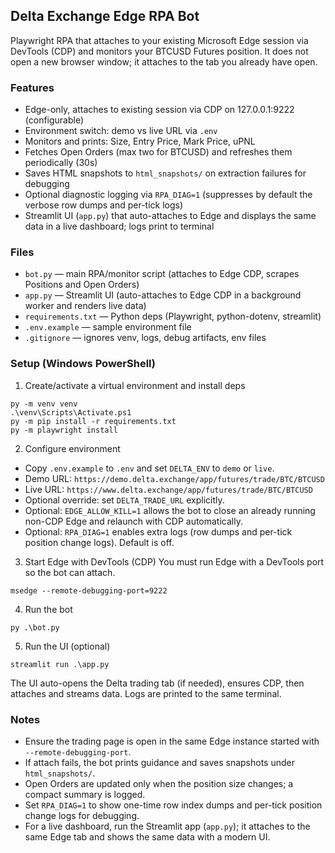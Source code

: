 ## Delta Exchange Edge RPA Bot

Playwright RPA that attaches to your existing Microsoft Edge session via DevTools (CDP) and monitors your BTCUSD Futures position. It does not open a new browser window; it attaches to the tab you already have open.

### Features
- Edge-only, attaches to existing session via CDP on 127.0.0.1:9222 (configurable)
- Environment switch: demo vs live URL via `.env`
- Monitors and prints: Size, Entry Price, Mark Price, uPNL
- Fetches Open Orders (max two for BTCUSD) and refreshes them periodically (30s)
- Saves HTML snapshots to `html_snapshots/` on extraction failures for debugging
- Optional diagnostic logging via `RPA_DIAG=1` (suppresses by default the verbose row dumps and per-tick logs)
- Streamlit UI (`app.py`) that auto-attaches to Edge and displays the same data in a live dashboard; logs print to terminal

### Files
- `bot.py` — main RPA/monitor script (attaches to Edge CDP, scrapes Positions and Open Orders)
- `app.py` — Streamlit UI (auto-attaches to Edge CDP in a background worker and renders live data)
- `requirements.txt` — Python deps (Playwright, python-dotenv, streamlit)
- `.env.example` — sample environment file
- `.gitignore` — ignores venv, logs, debug artifacts, env files

### Setup (Windows PowerShell)
1) Create/activate a virtual environment and install deps
```
py -m venv venv
.\venv\Scripts\Activate.ps1
py -m pip install -r requirements.txt
py -m playwright install
```

2) Configure environment
- Copy `.env.example` to `.env` and set `DELTA_ENV` to `demo` or `live`.
- Demo URL: `https://demo.delta.exchange/app/futures/trade/BTC/BTCUSD`
- Live URL: `https://www.delta.exchange/app/futures/trade/BTC/BTCUSD`
- Optional override: set `DELTA_TRADE_URL` explicitly.
- Optional: `EDGE_ALLOW_KILL=1` allows the bot to close an already running non-CDP Edge and relaunch with CDP automatically.
- Optional: `RPA_DIAG=1` enables extra logs (row dumps and per-tick position change logs). Default is off.

3) Start Edge with DevTools (CDP)
You must run Edge with a DevTools port so the bot can attach.
```
msedge --remote-debugging-port=9222
```

4) Run the bot
```
py .\bot.py
```

5) Run the UI (optional)
```
streamlit run .\app.py
```
The UI auto-opens the Delta trading tab (if needed), ensures CDP, then attaches and streams data. Logs are printed to the same terminal.

### Notes
- Ensure the trading page is open in the same Edge instance started with `--remote-debugging-port`.
- If attach fails, the bot prints guidance and saves snapshots under `html_snapshots/`.
- Open Orders are updated only when the position size changes; a compact summary is logged.
- Set `RPA_DIAG=1` to show one-time row index dumps and per-tick position change logs for debugging.
- For a live dashboard, run the Streamlit app (`app.py`); it attaches to the same Edge tab and shows the same data with a modern UI.
